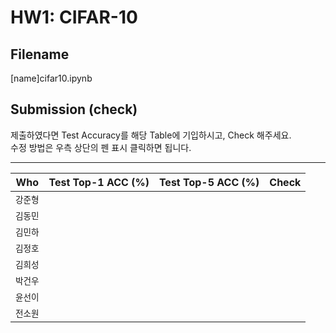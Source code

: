# HW1: CIFAR-10

## Filename
[name]cifar10.ipynb

## Submission (check)
제출하였다면 Test Accuracy를 해당 Table에 기입하시고, Check 해주세요.  
수정 방법은 우측 상단의 펜 표시 클릭하면 됩니다. 

---
| Who | Test Top-1 ACC (%) | Test Top-5 ACC (%) | Check |
|---|:---:|:---:|:---:|
| `강준형` |  |  |  |
| `김동민` |  |  |  |
| `김민하` |  |  |  |
| `김정호` |  |  |  |
| `김희성` |  |  |  |
| `박건우` |  |  |  |
| `윤선이` |  |  |  |
| `전소원` |  |  |  |

